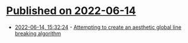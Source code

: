 # [Published on 2022-06-14](index.md)

* [2022-06-14, 15:32:24](https://news.ycombinator.com/item?id=31740978) - [Attempting to create an aesthetic global line breaking algorithm](https://nibblestew.blogspot.com/2022/06/attempting-to-create-aesthetic-global.html)
